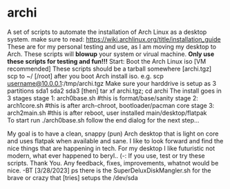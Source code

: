 # archi
A set of scripts to automate the installation of Arch Linux as a desktop system. 
make sure to read: https://wiki.archlinux.org/title/installation_guide 
These are for my personal testing and use, as I am moving my desktop to Arch. 
These scripts will **blowup** your system or virual machine. 
**Only use these scripts for testing and fun!!!** 
Start: Boot the Arch Linux iso [VM recommended] 
These scripts should be a tarball somewhere [archi.tgz]  
scp to ~/ [/root] after you boot Arch install iso. 
e.g. scp username@10.0.0.1:/tmp/archi.tgz 
Make sure your harddrive is setup as 3 partitions sda1 sda2 sda3 
[then] tar xf archi.tgz; cd archi 
The install goes in 3 stages 
stage 1: arch0base.sh #this is format/base/sanity 
stage 2: arch1core.sh #this is after arch-chroot, bootloader/pacman core 
stage 3: arch2main.sh #this is after reboot, user installed main/desktop/flatpak  
To start run 
./arch0base.sh 
follow the end dialog for the next step... 
 
My goal is to have a clean, snappy (pun) Arch desktop that is light on core 
and uses flatpak when available and sane. 
I like to look forward and find the nice things that are happening in tech. 
For my desktop I like futuristic not modern, what ever happened to beryl.. (-: 
If you use, test or try these scripts.  Thank You. 
Any feedback, fixes, improvements, whatnot would be nice. 
-BT [3/28/2023] 
ps there is the SuperDeluxDiskMangler.sh for the brave or crazy that [tries] setups the /dev/sda 
